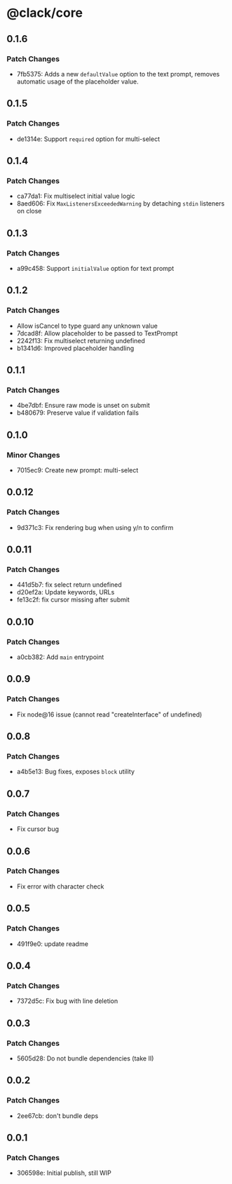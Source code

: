 # @clack/core

## 0.1.6

### Patch Changes

- 7fb5375: Adds a new `defaultValue` option to the text prompt, removes automatic usage of the placeholder value.

## 0.1.5

### Patch Changes

- de1314e: Support `required` option for multi-select

## 0.1.4

### Patch Changes

- ca77da1: Fix multiselect initial value logic
- 8aed606: Fix `MaxListenersExceededWarning` by detaching `stdin` listeners on close

## 0.1.3

### Patch Changes

- a99c458: Support `initialValue` option for text prompt

## 0.1.2

### Patch Changes

- Allow isCancel to type guard any unknown value
- 7dcad8f: Allow placeholder to be passed to TextPrompt
- 2242f13: Fix multiselect returning undefined
- b1341d6: Improved placeholder handling

## 0.1.1

### Patch Changes

- 4be7dbf: Ensure raw mode is unset on submit
- b480679: Preserve value if validation fails

## 0.1.0

### Minor Changes

- 7015ec9: Create new prompt: multi-select

## 0.0.12

### Patch Changes

- 9d371c3: Fix rendering bug when using y/n to confirm

## 0.0.11

### Patch Changes

- 441d5b7: fix select return undefined
- d20ef2a: Update keywords, URLs
- fe13c2f: fix cursor missing after submit

## 0.0.10

### Patch Changes

- a0cb382: Add `main` entrypoint

## 0.0.9

### Patch Changes

- Fix node@16 issue (cannot read "createInterface" of undefined)

## 0.0.8

### Patch Changes

- a4b5e13: Bug fixes, exposes `block` utility

## 0.0.7

### Patch Changes

- Fix cursor bug

## 0.0.6

### Patch Changes

- Fix error with character check

## 0.0.5

### Patch Changes

- 491f9e0: update readme

## 0.0.4

### Patch Changes

- 7372d5c: Fix bug with line deletion

## 0.0.3

### Patch Changes

- 5605d28: Do not bundle dependencies (take II)

## 0.0.2

### Patch Changes

- 2ee67cb: don't bundle deps

## 0.0.1

### Patch Changes

- 306598e: Initial publish, still WIP
